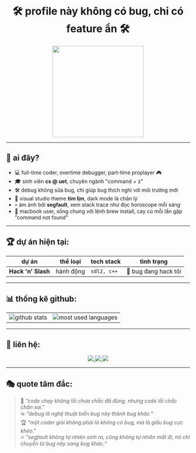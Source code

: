 <h1 align="center">
  🛠️ profile này không có bug, chỉ có feature ẩn 🛠️
</h1>

<p align="center">
  <img src="https://media.giphy.com/media/Q81NcsY6YxK7jxnr4v/giphy.gif" width="250"/>
</p>

---

## 🎯 ai đây?
- 💻 full-time coder, overtime debugger, part-time proplayer 🎮  
- 🎓 sinh viên **cs @ uet**, chuyên ngành "command + z"  
- 🛠 debug không sửa bug, chỉ giúp bug thích nghi với môi trường mới  
- 🎨 visual studio theme **tím lịm**, dark mode là chân lý  
- 💀 ám ảnh bởi **segfault**, xem stack trace như đọc horoscope mỗi sáng
- 🍏 macbook user, sống chung với lệnh brew install, cay cú mỗi lần gặp "command not found"

---

## 🏆 dự án hiện tại:
| dự án | thể loại | tech stack | tình trạng |
|-------|---------|-----------|------------|
| **Hack 'n' Slash** | hành động | `sdl2, c++` | 🚀 bug đang hack tôi |

---

## 📊 thống kê github:

<table>
  <tr>
    <td>
      <img src="https://github-readme-stats.vercel.app/api?username=datdo13099&show_icons=true&theme=radical&hide_border=true" alt="github stats" />
    </td>
    <td>
      <img src="https://github-readme-stats.vercel.app/api/top-langs/?username=datdo13099&layout=compact&theme=radical&hide_border=true" alt="most used languages" />
    </td>
  </tr>
</table>

---

## 🤙 liên hệ:
<p align="center">
  <a href="https://www.facebook.com/datdoooooo/">
    <img src="https://img.shields.io/badge/Facebook-1877F2?style=for-the-badge&logo=facebook&logoColor=white"/>
  </a>
  <a href="https://www.youtube.com/@datdooooo">
    <img src="https://img.shields.io/badge/YouTube-FF0000?style=for-the-badge&logo=youtube&logoColor=white"/>
  </a>
  <a href="mailto:24021403@vnu.edu.vn">
    <img src="https://img.shields.io/badge/Gmail-D14836?style=for-the-badge&logo=gmail&logoColor=white"/>
  </a>
</p>

---

## 🎭 quote tâm đắc:
> 🧠 *"code chạy không lỗi chưa chắc đã đúng, nhưng code lỗi chắc chắn sai."*  
> ☕ *"debug là nghệ thuật biến bug này thành bug khác."*  
> 🏆 *"một coder giỏi không phải là không có bug, mà là giấu bug cực khéo."*  
> 🔥 *"segfault không tự nhiên sinh ra, cũng không tự nhiên mất đi, nó chỉ chuyển từ bug này sang bug khác."*  
